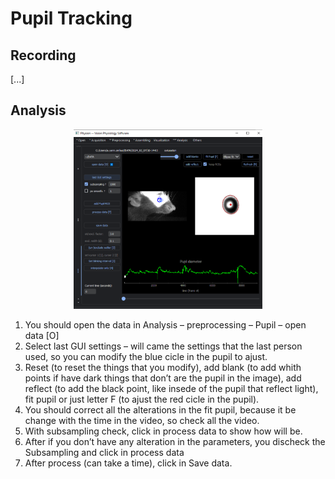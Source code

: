 # Pupil Tracking

## Recording

[...]


## Analysis

<p align="center">
  <img src="../../../docs/pupil/screenshot.png" width="60%" />
</p>

1. You should open the data in Analysis – preprocessing – Pupil – open data [O]
2. Select last GUI settings – will came the settings that the last person used, so you can modify the blue cicle in the pupil to ajust. 
3. Reset (to reset the things that you modify), add blank (to add whith points if have dark things that don’t are the pupil in the image), add reflect (to add the black point, like insede of the pupil that reflect light), fit pupil or just letter F (to ajust the red cicle in the pupil).
4. You should correct all the alterations in the fit pupil, because it be change with the time in the video, so check all the video. 
5. With subsampling check, click in process data to show how will be. 
6. After if you don’t have any alteration in the parameters, you discheck the Subsampling and click in process data
7. After process (can take a time), click in Save data. 
